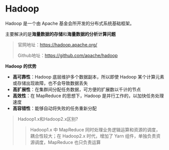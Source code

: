 # Hadoop

Hadoop 是一个由 Apache 基金会所开发的分布式系统基础框架。

主要解决的是**海量数据的存储**和**海量数据的分析计算问题**

> 官网地址：<https://hadoop.apache.org/>
>
> Github地址：<https://github.com/apache/hadoop>

**Hadoop 的优势**

- **高可靠性**：Hadoop 底层维护多个数据副本，所以即使 Hadoop 某个计算元素或存储出现故障，也不会导致数据丢失
- **高扩展性**：在集群间分配任务数据，可方便的扩展数以千计的节点
- **高效性**：在 MapReduce 的思想下，Hadoop 是并行工作的，以加快任务处理速度
- **高容错性**：能够自动将失败的任务重新分配

> Hadoop1.x和Hadoop2.x区别?
> > Hadoop1.x 中 MapReduce 同时处理业务逻辑运算和资源的调度，耦合性较大；在 Hadoop2.x 时代，增加了 Yarn 组件，单独负责资源调度，MapReduce 也只负责运算